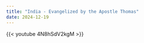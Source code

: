 ```yaml
---
title: "India - Evangelized by the Apostle Thomas"
date: 2024-12-19
---
```


{{< youtube 4N8hSdV2kgM >}}
